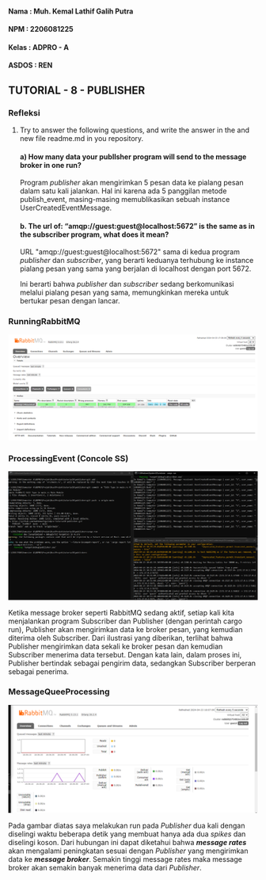#### Nama : Muh. Kemal Lathif Galih Putra
#### NPM : 2206081225
#### Kelas : ADPRO - A
#### ASDOS : REN

## TUTORIAL - 8 - PUBLISHER

### Refleksi
1. Try to answer the following questions, and write the answer in the and new file readme.md in
you repository.

    #### a) How many data your publlsher program will send to the message broker in one run?
    
    Program _publisher_ akan mengirimkan 5 pesan data ke pialang pesan dalam satu kali jalankan. Hal ini karena ada 5 panggilan metode publish_event, masing-masing memublikasikan sebuah instance UserCreatedEventMessage.

    #### b. The url of: “amqp://guest:guest@localhost:5672” is the same as in the subscriber program, what does it mean?

    URL "amqp://guest:guest@localhost:5672" sama di kedua program _publisher_ dan _subscriber_, yang berarti keduanya terhubung ke instance pialang pesan yang sama yang berjalan di localhost dengan port 5672. 
    
    Ini berarti bahwa _publisher_ dan _subscriber_ sedang berkomunikasi melalui pialang pesan yang sama, memungkinkan mereka untuk bertukar pesan dengan lancar.

### RunningRabbitMQ
![alt text](RabbitMQ.png)

### ProcessingEvent (Concole SS)
![alt text](ConsoleRunning.png)


Ketika message broker seperti RabbitMQ sedang aktif, setiap kali kita menjalankan program Subscriber dan Publisher (dengan perintah cargo run), Publisher akan mengirimkan data ke broker pesan, yang kemudian diterima oleh Subscriber. Dari ilustrasi yang diberikan, terlihat bahwa Publisher mengirimkan data sekali ke broker pesan dan kemudian Subscriber menerima data tersebut. Dengan kata lain, dalam proses ini, Publisher bertindak sebagai pengirim data, sedangkan Subscriber berperan sebagai penerima.

### MessageQueeProcessing
![alt text](MQProcess.png)

Pada gambar diatas saya melakukan run pada _Publisher_ dua kali dengan diselingi waktu beberapa detik yang membuat hanya ada dua _spikes_ dan diselingi koson. Dari hubungan ini dapat diketahui bahwa ___message rates___ akan mengalami peningkatan sesuai dengan _Publisher_ yang mengirimkan data ke ___message broker___. Semakin tinggi message rates maka message broker akan semakin banyak menerima data dari _Publisher_.